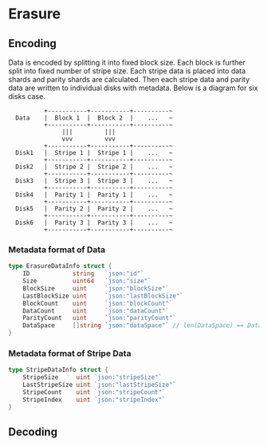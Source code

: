 # Erasure
## Encoding
Data is encoded by splitting it into fixed block size.  Each block is further split into fixed number of stripe size.  Each stripe data is placed into data shards and parity shards are calculated.  Then each stripe data and parity data are written to individual disks with metadata.  Below is a diagram for six disks case.
```
          +-----------+-----------+----------~
  Data    |  Block 1  |  Block 2  |    ...   ~
          +-----------+-----------+----------~
               |||         |||
               vvv         vvv
          +-----------+-----------+----------~
  Disk1   |  Stripe 1 |  Stripe 1 |    ...   ~
          +-----------+-----------+----------~
  Disk2   |  Stripe 2 |  Stripe 2 |    ...   ~
          +-----------+-----------+----------~
  Disk3   |  Stripe 3 |  Stripe 3 |    ...   ~
          +-----------+-----------+----------~
  Disk4   |  Parity 1 |  Parity 1 |    ...   ~
          +-----------+-----------+----------~
  Disk5   |  Parity 2 |  Parity 2 |    ...   ~
          +-----------+-----------+----------~
  Disk6   |  Parity 3 |  Parity 3 |    ...   ~
          +-----------+-----------+----------~
```

### Metadata format of Data
```go
type ErasureDataInfo struct {
	ID            string   `json:"id"`
	Size          uint64   `json:"size"`
	BlockSize     uint     `json:"blockSize"`
	LastBlockSize uint     `json:"lastBlockSize"`
	BlockCount    uint     `json:"blockCount"`
	DataCount     uint     `json:"dataCount"`
	ParityCount   uint     `json:"parityCount"`
	DataSpace     []string `json:"dataSpace"` // len(DataSpace) == DataCount+ParityCount
}
```

### Metadata format of Stripe Data
```go
type StripeDataInfo struct {
	StripeSize     uint `json:"stripeSize"`
	LastStripeSize uint `json:"lastStripeSize"`
	StripeCount    uint `json:"stripeCount"`
	StripeIndex    uint `json:"stripeIndex"`
}
```

## Decoding

